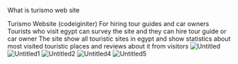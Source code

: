 What is turismo web site

Turismo Website (codeiginiter)
For hiring tour guides and car owners
Tourists who visit egypt can survey the site and they can hire tour guide or car owner
The site show all touristic sites in egypt and show statistics about most visited touristic places and reviews about it from visitors
![Untitled](https://user-images.githubusercontent.com/18143151/59833728-0194c980-9347-11e9-847b-33883b361614.png)
![Untitled1](https://user-images.githubusercontent.com/18143151/59833731-022d6000-9347-11e9-855d-f2a46e93c719.png)
![Untitled2](https://user-images.githubusercontent.com/18143151/59833732-022d6000-9347-11e9-97b2-d6aa4478fc5d.png)
![Untitled4](https://user-images.githubusercontent.com/18143151/59833733-02c5f680-9347-11e9-896f-9c4e3d93ead9.png)
![Untitled5](https://user-images.githubusercontent.com/18143151/59834000-7a942100-9347-11e9-9156-8ccd7db5e1be.png)
